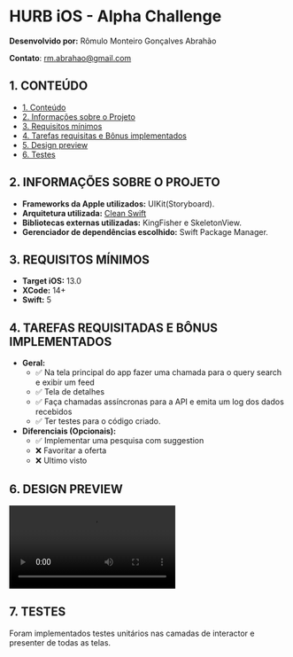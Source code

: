 # HURB iOS - Alpha Challenge
**Desenvolvido por:** Rômulo Monteiro Gonçalves Abrahão

**Contato**: rm.abrahao@gmail.com


## 1. CONTEÚDO
- [1. Conteúdo](#1-conteúdo)
- [2. Informações sobre o Projeto](#2-informações-sobre-o-projeto)
- [3. Requisitos mínimos](#3-requisitos-mínimos)
- [4. Tarefas requisitas e Bônus implementados](#5-tarefas-requisitadas-e-bônus-implementados)
- [5. Design preview](7#-design-preview)
- [6. Testes](#8-testes)


## 2. INFORMAÇÕES SOBRE O PROJETO
- **Frameworks da Apple utilizados:** UIKit(Storyboard).
- **Arquitetura utilizada:** [Clean Swift](https://clean-swift.com)
- **Bibliotecas externas utilizadas:** KingFisher e SkeletonView.
- **Gerenciador de dependências escolhido:** Swift Package Manager.


## 3. REQUISITOS MÍNIMOS
- **Target iOS:** 13.0
- **XCode:** 14+
- **Swift:** 5

## 4. TAREFAS REQUISITADAS E BÔNUS IMPLEMENTADOS
- **Geral:**
    - ✅ Na tela principal do app fazer uma chamada para o query search e exibir um feed
    - ✅ Tela de detalhes
    - ✅ Faça chamadas assíncronas para a API e emita um log dos dados recebidos
    - ✅ Ter testes para o código criado.
- **Diferenciais (Opcionais):**
    - ✅ Implementar uma pesquisa com suggestion
    - ❌ Favoritar a oferta
    - ❌ Ultimo visto


## 6. DESIGN PREVIEW
![Preview](https://user-images.githubusercontent.com/23625196/213800790-421edf86-bc33-4694-8409-7954a40b5ba6.mp4)

## 7. TESTES
Foram implementados testes unitários nas camadas de interactor e presenter de todas as telas.

